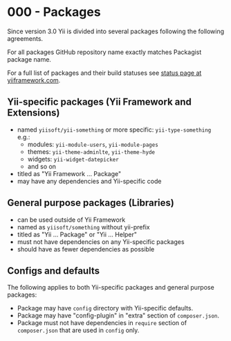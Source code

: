# 000 - Packages

Since version 3.0 Yii is divided into several packages following the following agreements.

For all packages GitHub repository name exactly matches Packagist package name.

For a full list of packages and their build statuses see [status page at yiiframework.com](https://www.yiiframework.com/status/3.0).

## Yii-specific packages (Yii Framework and Extensions)
    
- named `yiisoft/yii-something` or more specific: `yii-type-something` e.g.:
    - modules: `yii-module-users`, `yii-module-pages`
    - themes: `yii-theme-adminlte`, `yii-theme-hyde`
    - widgets: `yii-widget-datepicker`
    - and so on
- titled as "Yii Framework ... Package"
- may have any dependencies and Yii-specific code

## General purpose packages (Libraries)
  
- can be used outside of Yii Framework
- named as `yiisoft/something` without yii-prefix
- titled as "Yii ... Package" or "Yii ... Helper"
- must not have dependencies on any Yii-specific packages
- should have as fewer dependencies as possible

## Configs and defaults

The following applies to both Yii-specific packages and general purpose packages:

- Package may have `config` directory with Yii-specific defaults.
- Package may have "config-plugin" in "extra" section of `composer.json`.  
- Package must not have dependencies in `require` section of `composer.json` that are used in `config` only.
  
